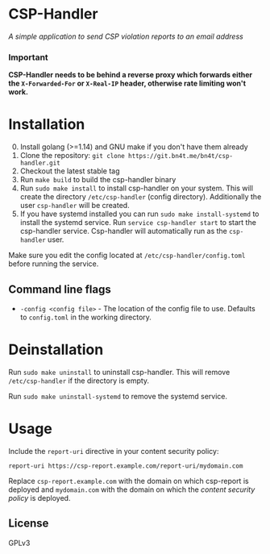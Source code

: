 # CSP-Handler
*A simple application to send CSP violation reports to an email address*

### Important 
**CSP-Handler needs to be behind a reverse proxy which forwards either the `X-Forwarded-For` or `X-Real-IP` header, otherwise rate limiting won't work.**

# Installation
0. Install golang (>=1.14) and GNU make if you don't have them already
1. Clone the repository: `git clone https://git.bn4t.me/bn4t/csp-handler.git`
2. Checkout the latest stable tag
3. Run `make build` to build the csp-handler binary
4. Run `sudo make install` to install csp-handler on your system. This will create the directory `/etc/csp-handler` (config directory). Additionally the user `csp-handler` will be created.
5. If you have systemd installed you can run `sudo make install-systemd` to install the systemd service. Run `service csp-handler start` to start the csp-handler service. Csp-handler will automatically run as the `csp-handler` user.

Make sure you edit the config located at `/etc/csp-handler/config.toml` before running the service.

## Command line flags
- `-config <config file>` - The location of the config file to use. Defaults to `config.toml` in the working directory.

# Deinstallation
Run `sudo make uninstall` to uninstall csp-handler. This will remove `/etc/csp-handler` if the directory is empty.

Run `sudo make uninstall-systemd` to remove the systemd service.

# Usage
Include the `report-uri` directive in your content security policy:

`report-uri https://csp-report.example.com/report-uri/mydomain.com`

Replace `csp-report.example.com` with the domain on which csp-report is deployed and `mydomain.com` with the domain on which the *content security policy* is deployed.

## License
GPLv3
